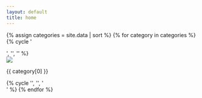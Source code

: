 ```yaml
---
layout: default
title: home
---
```


{% assign categories = site.data | sort %}
{% for category in categories %}
  {% cycle  '<div class="row">', '', '' %}
    <div class="col-md-3">
      <div class="card bg-dark text-white">
        <img class="img-fluid img-thumbnail" src="{{ site.bucket_url }}/{{ category[1][0].name }}" />
        <!-- alt="{ category[1][0].alt-text }"/> -->
        <div class="card-img-overlay">
          <p class="card-title">{{ category[0] }}</p>
        </div>
      </div>
    </div>
  {% cycle '', '', '</div>' %}
{% endfor %}

